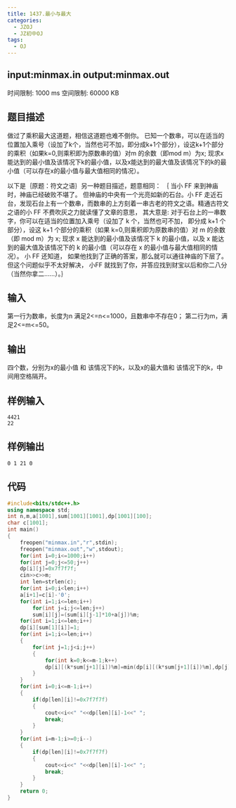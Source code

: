 ```yaml
---
title: 1437.最小与最大
categories:
  - JZOJ
  - JZ初中OJ
tags:
  - OJ
---
```


## input:**minmax.in**   output:**minmax.out**

时间限制: 1000 ms  空间限制: 60000 KB 

## 题目描述

做过了乘积最大这道题，相信这道题也难不倒你。 已知一个数串，可以在适当的位置加入乘号（设加了k个，当然也可不加，即分成k+1个部分），设这k+1个部分的乘积（如果k=0,则乘积即为原数串的值）对m 的余数（即mod m）为x; 现求x能达到的最小值及该情况下k的最小值，以及x能达到的最大值及该情况下的k的最小值（可以存在x的最小值与最大值相同的情况）。

以下是｛原题：符文之语｝另一种题目描述，题意相同：
｛         当小 FF 来到神庙时，神庙已经破败不堪了。 但神庙的中央有一个光亮如新的石台。小 FF 走近石台，发现石台上有一个数串，而数串的上方刻着一串古老的符文之语。精通古符文之语的小 FF 不费吹灰之力就读懂了文章的意思， 其大意是:
         对于石台上的一串数字，你可以在适当的位置加入乘号（设加了 k 个，当然也可不加， 即分成 k+1 个部分），设这 k+1 个部分的乘积（如果 k=0,则乘积即为原数串的值）对 m 的余数（即 mod m）为 x;
         现求 x 能达到的最小值及该情况下 k 的最小值，以及 x 能达到的最大值及该情况下的 k 的最小值（可以存在 x 的最小值与最大值相同的情况）。
        小 FF 还知道， 如果他找到了正确的答案，那么就可以通往神庙的下层了。但这个问题似乎不太好解决， 小FF 就找到了你，并答应找到财宝以后和你二八分（当然你拿二……）。｝



## 输入

第一行为数串，长度为n 满足2<=n<=1000，且数串中不存在0； 第二行为m，满足2<=m<=50。

## 输出

四个数，分别为x的最小值 和 该情况下的k，以及x的最大值和 该情况下的k，中间用空格隔开。

## 样例输入

```
4421
22
```

## 样例输出

```
0 1 21 0
```

## 代码

```cpp
#include<bits/stdc++.h>
using namespace std;
int n,m,a[1001],sum[1001][1001],dp[1001][100];
char c[1001];
int main()
{
    freopen("minmax.in","r",stdin);
    freopen("minmax.out","w",stdout);
    for(int i=0;i<=1000;i++)
    for(int j=0;j<=50;j++)
    dp[i][j]=0x7f7f7f;
    cin>>c>>m;    
    int len=strlen(c); 
    for(int i=0;i<len;i++)
    a[i+1]=c[i]-'0';
    for(int i=1;i<=len;i++)
        for(int j=i;j<=len;j++)
        sum[i][j]=(sum[i][j-1]*10+a[j])%m;
    for(int i=1;i<=len;i++)
    dp[i][sum[1][i]]=1;
    for(int i=1;i<=len;i++)
    {
        for(int j=1;j<i;j++)
        {
            for(int k=0;k<=m-1;k++)
            dp[i][(k*sum[j+1][i])%m]=min(dp[i][(k*sum[j+1][i])%m],dp[j][k]+1);
        }
    }
    for(int i=0;i<=m-1;i++)
    {
        if(dp[len][i]!=0x7f7f7f)
        {
            cout<<i<<" "<<dp[len][i]-1<<" ";
            break;
        }
    }
    for(int i=m-1;i>=0;i--)
    {
        if(dp[len][i]!=0x7f7f7f)
        {
            cout<<i<<" "<<dp[len][i]-1<<" ";
            break;
        }
    }
    return 0;
}
```


